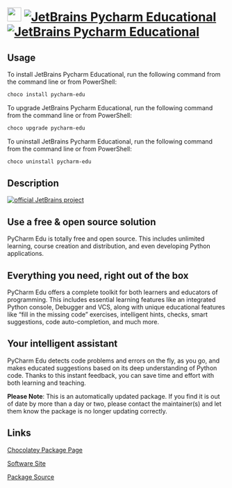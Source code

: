 ﻿# <img src="https://cdn.jsdelivr.net/gh/mkevenaar/chocolatey-packages@d7949131bb33509ebc8294e210fd60c84af5b082/icons/pycharm-edu.png" width="32" height="32"/> [![JetBrains Pycharm Educational](https://img.shields.io/chocolatey/v/pycharm-edu.svg?label=JetBrains+Pycharm+Educational)](https://chocolatey.org/packages/pycharm-edu) [![JetBrains Pycharm Educational](https://img.shields.io/chocolatey/dt/pycharm-edu.svg)](https://chocolatey.org/packages/pycharm-edu)

## Usage
To install JetBrains Pycharm Educational, run the following command from the command line or from PowerShell:
```powershell
choco install pycharm-edu
```

To upgrade JetBrains Pycharm Educational, run the following command from the command line or from PowerShell:
```powershell
choco upgrade pycharm-edu
```

To uninstall JetBrains Pycharm Educational, run the following command from the command line or from PowerShell:
```powershell
choco uninstall pycharm-edu
```

## Description
[![official JetBrains project](http://jb.gg/badges/official-plastic.svg)](https://confluence.jetbrains.com/display/ALL/JetBrains+on+GitHub)

## Use a free & open source solution

PyCharm Edu is totally free and open source. This includes unlimited learning, course creation and distribution, and even developing Python applications.

## Everything you need, right out of the box

PyCharm Edu offers a complete toolkit for both learners and educators of programming. This includes essential learning features like an integrated Python console, Debugger and VCS, along with unique educational features like “fill in the missing code” exercises, intelligent hints, checks, smart suggestions, code auto-completion, and much more.

## Your intelligent assistant

PyCharm Edu detects code problems and errors on the fly, as you go, and makes educated suggestions based on its deep understanding of Python code. Thanks to this instant feedback, you can save time and effort with both learning and teaching.

**Please Note**: This is an automatically updated package. If you find it is
out of date by more than a day or two, please contact the maintainer(s) and
let them know the package is no longer updating correctly.


## Links
[Chocolatey Package Page](https://chocolatey.org/packages/pycharm-edu)

[Software Site](https://www.jetbrains.com/pycharm-edu/)

[Package Source](https://github.com/mkevenaar/chocolatey-packages/tree/master/automatic/pycharm-edu)

